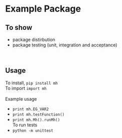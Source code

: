 # Example Package

## To show 
* package distirbution
* package testing (unit, integration and acceptance)
<br /> 

## Usage
To install, `pip install mh`<br /> 
To import `import mh`<br /> 
<br /> 
Example usage   
* `print mh.EG_VAR2`<br /> 
* `print mh.testFunction()`<br /> 
* `print mh.Mh().runMh()`<br /> 
To run tests  
* `python -m unittest `<br /> 

